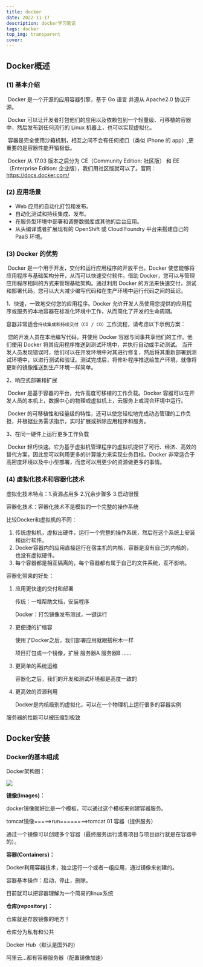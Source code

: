 ```yaml
---
title: docker
date: 2022-11-17
description: docker学习笔记
tags: docker
top_img: transparent
cover: 
---
```


## Docker概述

### (1) 基本介绍

​	Docker 是一个开源的应用容器引擎，基于 Go 语言 并遵从 Apache2.0 协议开源。

​	Docker 可以让开发者打包他们的应用以及依赖包到一个轻量级、可移植的容器中，然后发布到任何流行的 Linux 机器上，也可以实现虚拟化。

​	容器是完全使用沙箱机制，相互之间不会有任何接口（类似 iPhone 的 app）,更重要的是容器性能开销极低。

​	Docker 从 17.03 版本之后分为 CE（Community Edition: 社区版） 和 EE（Enterprise Edition: 企业版），我们用社区版就可以了。官网：https://docs.docker.com/

### (2) 应用场景

- Web 应用的自动化打包和发布。
- 自动化测试和持续集成、发布。
- 在服务型环境中部署和调整数据库或其他的后台应用。
- 从头编译或者扩展现有的 OpenShift 或 Cloud Foundry 平台来搭建自己的 PaaS 环境。

### (3) Docker 的优势

​	Docker 是一个用于开发，交付和运行应用程序的开放平台。Docker 使您能够将应用程序与基础架构分开，从而可以快速交付软件。借助 Docker，您可以与管理应用程序相同的方式来管理基础架构。通过利用 Docker 的方法来快速交付，测试和部署代码，您可以大大减少编写代码和在生产环境中运行代码之间的延迟。

1、快速，一致地交付您的应用程序。Docker 允许开发人员使用您提供的应用程序或服务的本地容器在标准化环境中工作，从而简化了开发的生命周期。


​	容器非常适合`持续集成和持续交付（CI / CD）`工作流程，请考虑以下示例方案：

​	您的开发人员在本地编写代码，并使用 Docker 容器与同事共享他们的工作。
​	他们使用 Docker 将其应用程序推送到测试环境中，并执行自动或手动测试。
​	当开发人员发现错误时，他们可以在开发环境中对其进行修复，然后将其重新部署到测试环境中，以进行测试和验证。
​	测试完成后，将修补程序推送给生产环境，就像将更新的镜像推送到生产环境一样简单。

2、响应式部署和扩展

​	Docker 是基于容器的平台，允许高度可移植的工作负载。Docker 容器可以在开发人员的本机上，数据中心的物理或虚拟机上，云服务上或混合环境中运行。

​	Docker 的可移植性和轻量级的特性，还可以使您轻松地完成动态管理的工作负担，并根据业务需求指示，实时扩展或拆除应用程序和服务。

3、在同一硬件上运行更多工作负载

​	Docker 轻巧快速。它为基于虚拟机管理程序的虚拟机提供了可行、经济、高效的替代方案，因此您可以利用更多的计算能力来实现业务目标。Docker 非常适合于高密度环境以及中小型部署，而您可以用更少的资源做更多的事情。

### (4) 虚拟化技术和容器化技术

虚拟化技术特点：1.资源占用多 2.冗余步骤多 3.启动很慢

容器化技术：容器化技术不是模拟的一个完整的操作系统



比较Docker和虚拟机的不同：

1. 传统虚拟机，虚拟出硬件，运行一个完整的操作系统，然后在这个系统上安装和运行软件。
2. Docker容器内的应用直接运行在宿主机的内核，容器是没有自己的内核的，也没有虚拟硬件。
3. 每个容器都是相互隔离的，每个容器都有属于自己的文件系统，互不影响。

容器化带来的好处：

1. 应用更快速的交付和部署

   传统：一堆帮助文档，安装程序

   Docker：打包镜像发布测试，一键运行

2. 更便捷的扩缩容

   使用了Docker之后，我们部署应用就跟搭积木一样

   项目打包成一个镜像，扩展 服务器A  服务器B ......

3. 更简单的系统运维

   容器化之后，我们的开发和测试环境都是高度一致的

4. 更高效的资源利用

   Docker是内核级别的虚拟化，可以在一个物理机上运行很多的容器实例

服务器的性能可以被压缩到极致

## Docker安装

### Docker的基本组成

Docker架构图：

![](https://pic.lixl.cn/2020/image-20200325194141346.png)



**镜像(Images)：**

docker镜像就好比是一个模板，可以通过这个模板来创建容器服务。

tomcat镜像=====>run========>tomcat 01 容器（提供服务）

通过一个镜像可以创建多个容器（最终服务运行或者项目与项目运行就是在容器中的）。

**容器(Containers)：**

Docker利用容器技术，独立运行一个或者一组应用，通过镜像来创建的。

容器基本操作：启动，停止，删除。

目前就可以把容器理解为一个简易的linux系统

**仓库(repository)：**

仓库就是存放镜像的地方！

仓库分为私有和公共

Docker Hub（默认是国外的）

阿里云...都有容器服务器（配置镜像加速）